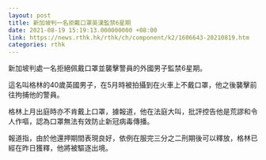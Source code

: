 ```yaml
---
layout: post
title: 新加坡判一名拒戴口罩英漢監禁6星期
date: 2021-08-19 15:19:13.000000000 +08:00
link: https://news.rthk.hk/rthk/ch/component/k2/1606643-20210819.htm
categories: rthk
---
```


新加坡判處一名拒絕佩戴口罩並襲擊警員的外國男子監禁6星期。

這名叫格林的40歲英國男子，在5月時被拍攝到在火車上不戴口罩，他之後襲擊前往拘捕他的警員。

格林上月出庭時亦不肯戴上口罩，據報道，他在法庭大叫，批評控告他是荒謬和令人作嘔，認為口罩無法有效防止新冠病毒傳播。 

報道指，由於他還押期間表現良好，依例在服完三分之二刑期後可以釋放，格林已經在昨日獲釋，他將被驅逐出境。
